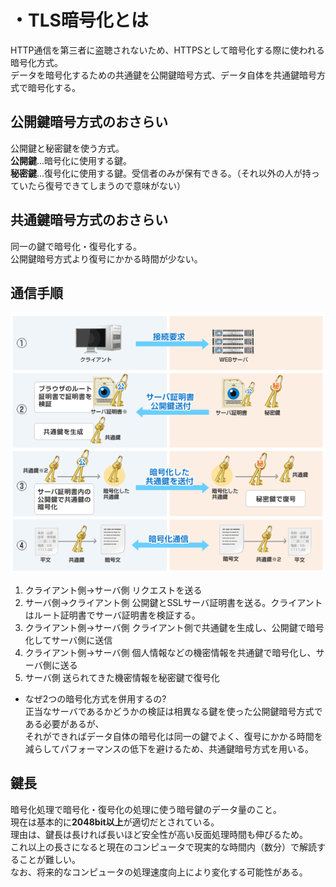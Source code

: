 # ・TLS暗号化とは
HTTP通信を第三者に盗聴されないため、HTTPSとして暗号化する際に使われる暗号化方式。  
データを暗号化するための共通鍵を公開鍵暗号方式、データ自体を共通鍵暗号方式で暗号化する。

## 公開鍵暗号方式のおさらい
公開鍵と秘密鍵を使う方式。  
**公開鍵**...暗号化に使用する鍵。  
**秘密鍵**...復号化に使用する鍵。受信者のみが保有できる。（それ以外の人が持っていたら復号できてしまうので意味がない）

## 共通鍵暗号方式のおさらい
同一の鍵で暗号化・復号化する。  
公開鍵暗号方式より復号にかかる時間が少ない。

## 通信手順

![SSL暗号化通信](/image/SSL暗号化方式のイメージ.png)

1. クライアント側->サーバ側 リクエストを送る
2. サーバ側->クライアント側 公開鍵とSSLサーバ証明書を送る。クライアントはルート証明書でサーバ証明書を検証する。
3. クライアント側->サーバ側 クライアント側で共通鍵を生成し、公開鍵で暗号化してサーバ側に送信
4. クライアント側->サーバ側 個人情報などの機密情報を共通鍵で暗号化し、サーバ側に送る
5. サーバ側 送られてきた機密情報を秘密鍵で復号化

- なぜ2つの暗号化方式を併用するの?  
正当なサーバであるかどうかの検証は相異なる鍵を使った公開鍵暗号方式である必要があるが、  
それができればデータ自体の暗号化は同一の鍵でよく、復号にかかる時間を減らしてパフォーマンスの低下を避けるため、共通鍵暗号方式を用いる。

## 鍵長
暗号化処理で暗号化・復号化の処理に使う暗号鍵のデータ量のこと。  
現在は基本的に**2048bit以上**が適切だとされている。  
理由は、鍵長は長ければ長いほど安全性が高い反面処理時間も伸びるため。  
これ以上の長さになると現在のコンピュータで現実的な時間内（数分）で解読することが難しい。  
なお、将来的なコンピュータの処理速度向上により変化する可能性がある。